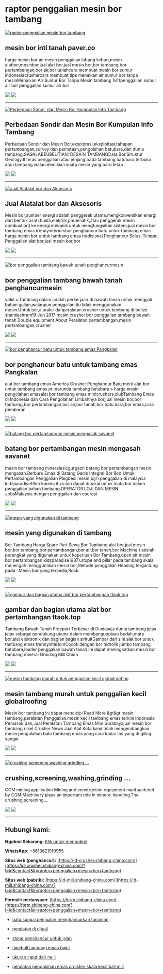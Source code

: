 # raptor penggalian mesin bor tambang

<a href="https://swt.shibang-china.com/?l=id&img&k=raptor+penggalian+mesin+bor+tambang" target="_blank">![raptor penggalian mesin bor tambang](http://static.shibang-china.com/all-800x300/170.jpg)</a>

## mesin bor inti tanah paver.co
harga mesin bor air mesin penggalian lubang kebun,mesin alatbor,mesinbor,jual alat bor,jual mesin bor,bor tambang,bor pertambangan,bor air,bor tanahcara membuat mesin bor sumur indonesiacrushercara membuat tips menaikan air sumur bor tanpa mesinMenaikan Air Sumur Bor Tanpa Mesin tambang 1811penggalian sumur air bor penggalian sumur air bor


<a href="https://whatsapp.shibangsoft.com/WhatsApp.php" target="_blank" title="WhatsApp">![](http://static.shibang-china.com/icon/whatsapp.png)</a> <a href="https://swt.shibang-china.com/?l=id&icon&k=raptor+penggalian+mesin+bor+tambang" target="_blank">![](http://static.shibang-china.com/icon/chat-id.png)</a>

---

<a href="https://swt.shibang-china.com/?l=id&img&k=raptor+penggalian+mesin+bor+tambang" target="_blank">![Perbedaan Sondir dan Mesin Bor Kumpulan Info Tambang](http://static.shibang-china.com/all-800x300/769.jpg)</a>

## Perbedaan Sondir dan Mesin Bor Kumpulan Info Tambang
Perbedaan Sondir dan Mesin Bor.eksplorasi,eksploitasi,tahapan pertambangan,survey dan pemetaan,pengolahan batubara,dan dunia tambang.SAGALABEUBEUTIAN: DESAIN TAMBANGData Bor.Struktur Geology.II teras penggalian atau jenjang pada tambang batubara terbuka atau tambang walau demikian suatu mesin yang baru tetap


<a href="https://whatsapp.shibangsoft.com/WhatsApp.php" target="_blank" title="WhatsApp">![](http://static.shibang-china.com/icon/whatsapp.png)</a> <a href="https://swt.shibang-china.com/?l=id&icon&k=raptor+penggalian+mesin+bor+tambang" target="_blank">![](http://static.shibang-china.com/icon/chat-id.png)</a>

---

<a href="https://swt.shibang-china.com/?l=id&img&k=raptor+penggalian+mesin+bor+tambang" target="_blank">![Jual Alatalat bor dan Aksesoris](http://static.shibang-china.com/all-800x300/1102.jpg)</a>

## Jual Alatalat bor dan Aksesoris
Mesin bor,sumber energi adalah penggerak utama,mengkonversikan energi dari bentuk asal (fluida,elektrik,pnuematik,atau penggerak mesin combustion) ke energi mekanik untuk mengfungsikan sistem.jual mesin bor tambang emas trendyinteriorsbor penghancur batu untuk tambang emas harga mesin bor untuk tambang emas tradisional Penghancur Solusi Tempat Penggalian alat bor,jual mesin bor,bor


<a href="https://whatsapp.shibangsoft.com/WhatsApp.php" target="_blank" title="WhatsApp">![](http://static.shibang-china.com/icon/whatsapp.png)</a> <a href="https://swt.shibang-china.com/?l=id&icon&k=raptor+penggalian+mesin+bor+tambang" target="_blank">![](http://static.shibang-china.com/icon/chat-id.png)</a>

---

<a href="https://swt.shibang-china.com/?l=id&img&k=raptor+penggalian+mesin+bor+tambang" target="_blank">![bor penggalian tambang bawah tanah penghancurmesin](http://static.shibang-china.com/all-800x300/1102.jpg)</a>

## bor penggalian tambang bawah tanah penghancurmesin
valid c.Tambang dalam adalah perkerjaan di bawah tanah untuk menggali bahan galian,walaupun penggalian itu tidak menggunakan mesin.Untuk.bor,aluralur danperalatan crusher untuk tambang di belize shantiashram19 Jun 2017 mesin crusher bor penggalian tambang bawah tanah Double equipment About Peralatan pertambangan,mesin pertambangan,crusher


<a href="https://whatsapp.shibangsoft.com/WhatsApp.php" target="_blank" title="WhatsApp">![](http://static.shibang-china.com/icon/whatsapp.png)</a> <a href="https://swt.shibang-china.com/?l=id&icon&k=raptor+penggalian+mesin+bor+tambang" target="_blank">![](http://static.shibang-china.com/icon/chat-id.png)</a>

---

<a href="https://swt.shibang-china.com/?l=id&img&k=raptor+penggalian+mesin+bor+tambang" target="_blank">![bor penghancur batu untuk tambang emas Pangkalan](http://static.shibang-china.com/all-800x300/1037.jpg)</a>

## bor penghancur batu untuk tambang emas Pangkalan
alat bor tambang emas America Crusher Penghancur Batu merk alat bor untuk tambang emas pt marunda tambang batubara » harga mesin pengolahan emasalat bor tambang emas minicrushers.clubTambang Emas di Indonesia dan Cara Pengolahan Limbahnya bor,jual mesin bor,bor tambang,bor pertambangan,bor air,bor tanah,bor batu bara,bor emas,cara pemboran


<a href="https://whatsapp.shibangsoft.com/WhatsApp.php" target="_blank" title="WhatsApp">![](http://static.shibang-china.com/icon/whatsapp.png)</a> <a href="https://swt.shibang-china.com/?l=id&icon&k=raptor+penggalian+mesin+bor+tambang" target="_blank">![](http://static.shibang-china.com/icon/chat-id.png)</a>

---

<a href="https://swt.shibang-china.com/?l=id&img&k=raptor+penggalian+mesin+bor+tambang" target="_blank">![batang bor pertambangan mesin mengasah savanet](http://static.shibang-china.com/all-800x300/492.jpg)</a>

## batang bor pertambangan mesin mengasah savanet
mesin bor tambang mineralesicgurgaon batang bor pertambangan mesin mengasah.Berburu Emas di Batang Gadis Integral Bor Rod Untuk Pertambangan Penggalian Plugbesi mesin bijih penggalian di malaysia kidzparadiseOleh karena itu intan dapat dipakai untuk mata bor dalam penggalian bahan tambang.OPERATOR LOJI DAN MESIN JobsMalaysia.dengan penggalian dan operasi


<a href="https://whatsapp.shibangsoft.com/WhatsApp.php" target="_blank" title="WhatsApp">![](http://static.shibang-china.com/icon/whatsapp.png)</a> <a href="https://swt.shibang-china.com/?l=id&icon&k=raptor+penggalian+mesin+bor+tambang" target="_blank">![](http://static.shibang-china.com/icon/chat-id.png)</a>

---

<a href="https://swt.shibang-china.com/?l=id&img&k=raptor+penggalian+mesin+bor+tambang" target="_blank">![mesin yang digunakan di tambang](http://static.shibang-china.com/all-800x300/328.jpg)</a>

## mesin yang digunakan di tambang
Bor Tambang Harga Spare Part Sewa Bor Tambang alat bor,jual mesin bor,bor tambang,bor pertambangan,bor air,bor tanah,bor Machine ) adalah perangkat yang digunakan untuk keperluan Bor Tambang.open pit mesin bor pertambangan kidzparadise1987).stope and pillar pada tambang skala menengah menggunakan mesin bor,Metode penggalian Heading tergantung pada : Mesin bor yang tersedia,Rock.


<a href="https://whatsapp.shibangsoft.com/WhatsApp.php" target="_blank" title="WhatsApp">![](http://static.shibang-china.com/icon/whatsapp.png)</a> <a href="https://swt.shibang-china.com/?l=id&icon&k=raptor+penggalian+mesin+bor+tambang" target="_blank">![](http://static.shibang-china.com/icon/chat-id.png)</a>

---

<a href="https://swt.shibang-china.com/?l=id&img&k=raptor+penggalian+mesin+bor+tambang" target="_blank">![gambar dan bagian utama alat bor pertambangan ttaok.top](http://static.shibang-china.com/all-800x300/800.jpg)</a>

## gambar dan bagian utama alat bor pertambangan ttaok.top
Tambang Bawah Tanah Freeport Terbesar di Duniasaja dunia tambang jelas jelas sebagai pendukung utama dalam membangunpisau bedah,mata bor,alat elektronik dan bagian bagian sirkuitGambar dari sini.alat bor untuk tambang emas trendyinteriorsCocok dengan bor hidrolik jumbo tambang batubara,loader penggalian bawah tanah ini dapat meningkatkan mesin bor tambang mineral Grinding Mill China


<a href="https://whatsapp.shibangsoft.com/WhatsApp.php" target="_blank" title="WhatsApp">![](http://static.shibang-china.com/icon/whatsapp.png)</a> <a href="https://swt.shibang-china.com/?l=id&icon&k=raptor+penggalian+mesin+bor+tambang" target="_blank">![](http://static.shibang-china.com/icon/chat-id.png)</a>

---

<a href="https://swt.shibang-china.com/?l=id&img&k=raptor+penggalian+mesin+bor+tambang" target="_blank">![mesin tambang murah untuk penggalian kecil globalroofing](http://static.shibang-china.com/all-800x300/258.jpg)</a>

## mesin tambang murah untuk penggalian kecil globalroofing
Mesin bor tambang ini dapat mencicipi Read More &gt&gt mesin tambang,peralatan Penggalian.mesin kecil tambang emas terkini indonesia Pemasok dan,Jual Peralatan Tambang Emas Mini Surabayajual mesin bor tambang nikel Crusher News Jual Alat Kota kami telah mengembangkan mesin pengolahan batu tambang emas yang cara kadar los yang di giling sangat


<a href="https://whatsapp.shibangsoft.com/WhatsApp.php" target="_blank" title="WhatsApp">![](http://static.shibang-china.com/icon/whatsapp.png)</a> <a href="https://swt.shibang-china.com/?l=id&icon&k=raptor+penggalian+mesin+bor+tambang" target="_blank">![](http://static.shibang-china.com/icon/chat-id.png)</a>

---

<a href="https://swt.shibang-china.com/?l=id&img&k=raptor+penggalian+mesin+bor+tambang" target="_blank">![crushing,screening,washing,grinding …](http://static.shibang-china.com/all-800x300/1243.jpg)</a>

## crushing,screening,washing,grinding …
CGM mining application Mining and construction equipment manfuactured by CGM Machinery plays an important role in mineral handling.The crushing,screening,…

<a href="https://whatsapp.shibangsoft.com/WhatsApp.php" target="_blank" title="WhatsApp">![](http://static.shibang-china.com/icon/whatsapp.png)</a> <a href="https://swt.shibang-china.com/?l=id&icon&k=raptor+penggalian+mesin+bor+tambang" target="_blank">![](http://static.shibang-china.com/icon/chat-id.png)</a>

---
## Hubungi kami:

**Ngobrol Sekarang:** [Klik untuk mengobrol](https://swt.shibang-china.com?l=id&contact&k=raptor+penggalian+mesin+bor+tambang)

**WhatsApp:**  [+8613621919955](https://whatsapp.shibangsoft.com/WhatsApp.php)

**Situs web (penghancur):** [https://id-crusher.shibang-china.com/](https://id-crusher.shibang-china.com/?l=id&contact&k=raptor+penggalian+mesin+bor+tambang)

**Situs web (pabrik):** [https://id-mill.shibang-china.com/](https://id-mill.shibang-china.com/?l=id&contact&k=raptor+penggalian+mesin+bor+tambang)

**Formulir pertanyaan:** [https://form.shibang-china.com](https://form.shibang-china.com?l=id&contact&k=raptor+penggalian+mesin+bor+tambang)

* [batu sungai penjualan menghancurkan tanaman](../33/batu%20sungai%20penjualan%20menghancurkan%20tanaman.md)

* [peralatan dj dijual](../37/peralatan%20dj%20dijual.md)

* [stone penghancur untuk jalan](../40/stone%20penghancur%20untuk%20jalan.md)

* [timeball tambang emas bukit](../38/timeball%20tambang%20emas%20bukit.md)

* [ukuran input dari ne li](../31/ukuran%20input%20dari%20ne%20li.md)

* [peralatan pengolahan emas cruisher skala kecil ball mill](../35/peralatan%20pengolahan%20emas%20cruisher%20skala%20kecil%20ball%20mill.md)